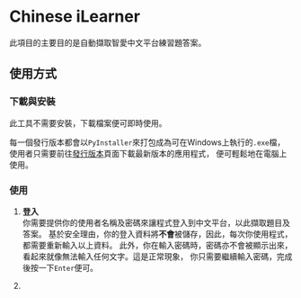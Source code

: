 # Chinese iLearner
此項目的主要目的是自動擷取智愛中文平台練習題答案。

## 使用方式

### 下載與安裝
此工具不需要安裝，下載檔案便可即時使用。

每一個發行版本都會以`PyInstaller`來打包成為可在Windows上執行的`.exe`檔，
使用者只需要前往[發行版本](https://github.com/ShingZhanho/Chinese-iLearner/releases)頁面下載最新版本的應用程式，
便可輕鬆地在電腦上使用。

### 使用
1. **登入**<br/>
你需要提供你的使用者名稱及密碼來讓程式登入到中文平台，以此擷取題目及答案。
基於安全理由，你的登入資料將**不會**被儲存，因此，每次你使用程式，都需要重新輸入以上資料。
此外，你在輸入密碼時，密碼亦不會被顯示出來，看起來就像無法輸入任何文字。這是正常現象，
你只需要繼續輸入密碼，完成後按一下`Enter`便可。

2.